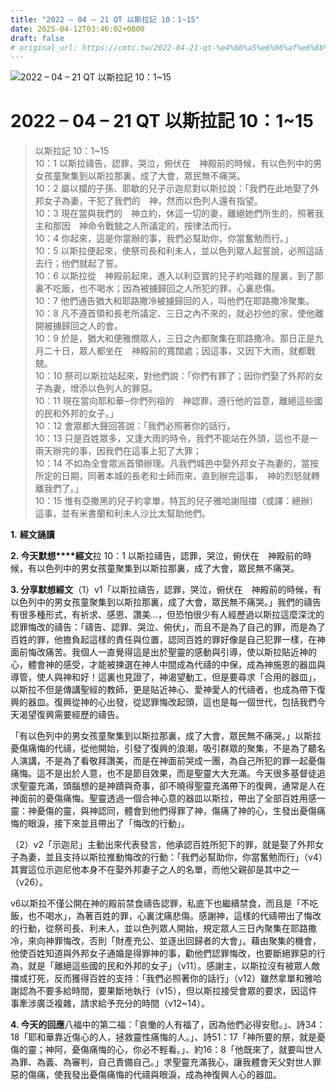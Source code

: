 ```yaml
---
title: "2022 – 04 – 21 QT 以斯拉記 10：1~15"
date: 2025-04-12T03:46:02+0800
draft: false
# original_url: https://cmtc.tw/2022-04-21-qt-%e4%bb%a5%e6%96%af%e6%8b%89%e8%a8%98-10%ef%bc%9a115
---
```


![2022 – 04 – 21 QT 以斯拉記 10：1\~15](/images/qt.jpg   "2022 – 04 – 21 QT 以斯拉記 10：1\~15")

# 2022 – 04 – 21 QT 以斯拉記 10：1\~15

> 以斯拉記 10：1\~15  
> 10：1 以斯拉禱告，認罪，哭泣，俯伏在　神殿前的時候，有以色列中的男女孩童聚集到以斯拉那裏，成了大會，眾民無不痛哭。  
> 10：2 屬以攔的子孫、耶歇的兒子示迦尼對以斯拉說：「我們在此地娶了外邦女子為妻，干犯了我們的　神，然而以色列人還有指望。  
> 10：3 現在當與我們的　神立約，休這一切的妻，離絕她們所生的，照著我主和那因　神命令戰兢之人所議定的，按律法而行。  
> 10：4 你起來，這是你當辦的事，我們必幫助你，你當奮勉而行。」  
> 10：5 以斯拉便起來，使祭司長和利未人，並以色列眾人起誓說，必照這話去行；他們就起了誓。  
> 10：6 以斯拉從　神殿前起來，進入以利亞實的兒子約哈難的屋裏，到了那裏不吃飯，也不喝水；因為被擄歸回之人所犯的罪，心裏悲傷。  
> 10：7 他們通告猶大和耶路撒冷被擄歸回的人，叫他們在耶路撒冷聚集。  
> 10：8 凡不遵首領和長老所議定、三日之內不來的，就必抄他的家，使他離開被擄歸回之人的會。  
> 10：9 於是，猶大和便雅憫眾人，三日之內都聚集在耶路撒冷。那日正是九月二十日，眾人都坐在　神殿前的寬闊處；因這事，又因下大雨，就都戰兢。  
> 10：10 祭司以斯拉站起來，對他們說：「你們有罪了；因你們娶了外邦的女子為妻，增添以色列人的罪惡。  
> 10：11 現在當向耶和華─你們列祖的　神認罪，遵行他的旨意，離絕這些國的民和外邦的女子。」  
> 10：12 會眾都大聲回答說：「我們必照著你的話行，  
> 10：13 只是百姓眾多，又逢大雨的時令，我們不能站在外頭，這也不是一兩天辦完的事，因我們在這事上犯了大罪；  
> 10：14 不如為全會眾派首領辦理。凡我們城邑中娶外邦女子為妻的，當按所定的日期，同著本城的長老和士師而來，直到辦完這事，　神的烈怒就轉離我們了。」  
> 10：15 惟有亞撒黑的兒子約拿單，特瓦的兒子雅哈謝阻擋（或譯：總辦）這事，並有米書蘭和利未人沙比太幫助他們。

**1.** **經文誦讀**

**2. 今天默想****經文**拉 10：1 以斯拉禱告，認罪，哭泣，俯伏在　神殿前的時候，有以色列中的男女孩童聚集到以斯拉那裏，成了大會，眾民無不痛哭。

**3. 分享默想經文**（1）v1「以斯拉禱告，認罪，哭泣，俯伏在　神殿前的時候，有以色列中的男女孩童聚集到以斯拉那裏，成了大會，眾民無不痛哭。」我們的禱告有很多種形式，有祈求、感恩、讚美…，但恐怕很少有人經歷過以斯拉這麼深沈的認罪悔改的禱告：「禱告、認罪、哭泣、俯伏」，而且不是為了自己的罪，而是為了百姓的罪，他擔負起這樣的責任與位置，認同百姓的罪好像是自己犯罪一樣，在神面前悔改痛苦。我個人一直覺得這是出於聖靈的感動與引導，使以斯拉貼近神的心，體會神的感受，才能被揀選在神人中間成為代禱的中保，成為神施恩的器皿與導管，使人與神和好！這裏也見證了，神渴望動工，但是要尋求「合用的器皿」，以斯拉不但是傳講聖經的教師，更是貼近神心、愛神愛人的代禱者，也成為帶下復興的器皿。復興從神的心出發，從認罪悔改起頭，這也是每一個世代，包括我們今天渴望復興需要經歷的禱告。

「有以色列中的男女孩童聚集到以斯拉那裏，成了大會，眾民無不痛哭。」以斯拉憂傷痛悔的代禱，從他開始，引發了復興的浪潮，吸引群眾的聚集，不是為了聽名人演講，不是為了看敬拜讚美，而是在神面前哭成一團，為自己所犯的罪一起憂傷痛悔。這不是出於人意，也不是節目效果，而是聖靈大大充滿。今天很多基督徒追求聖靈充滿，頭腦想的是神蹟與奇事，卻不曉得聖靈充滿帶下的復興，通常是人在神面前的憂傷痛悔。聖靈透過一個合神心意的器皿以斯拉，帶出了全部百姓用感一靈：神憂傷的靈，與神認同，體會到他們得罪了神，傷痛了神的心，生發出憂傷痛悔的眼淚，接下來並且帶出了「悔改的行動」。

（2）v2「示迦尼」主動出來代表發言，他承認百姓所犯下的罪，就是娶了外邦女子為妻，並且支持以斯拉推動悔改的行動：「我們必幫助你，你當奮勉而行」（v4）其實這位示迦尼他本身不在娶外邦妻子之人的名單，而他父親卻是其中之一（v26）。

v6以斯拉不僅公開在神的殿前禁食禱告認罪，私底下也繼續禁食，而且是「不吃飯，也不喝水」，為著百姓的罪，心裏沈痛悲傷。感謝神，這樣的代禱帶出了悔改的行動，從祭司長、利未人，並以色列眾人開始，規定眾人三日內聚集在耶路撒冷，來向神罪悔改，否則「財產充公、並逐出回歸者的大會」。藉由聚集的機會，他使百姓知道與外邦女子通婚是得罪神的事，勸他們認罪悔改，也要斷絕罪惡的行為，就是「離絕這些國的民和外邦的女子」（v11）。感謝主，以斯拉沒有被眾人敵擋或打死，反而獲得百姓的支持：「我們必照著你的話行」（v12）雖然拿單和雅哈謝認為不要多給時間，要果斷地執行（v15），但以斯拉接受會眾的要求，因這件事牽涉廣泛複雜，請求給予充分的時間（v12\~14）。

**4. 今天的回應**八福中的第二福：「哀慟的人有福了，因為他們必得安慰。」、詩34：18「耶和華靠近傷心的人，拯救靈性痛悔的人。」、詩51：17「神所要的祭，就是憂傷的靈；神阿，憂傷痛悔的心，你必不輕看。」、約16：8「他既來了，就要叫世人為罪、為義、為審判，自己責備自己。」求聖靈充滿我心，讓我體會天父對世人罪惡的傷痛，使我發出憂傷痛悔的代禱與眼淚，成為神復興人心的器皿。
